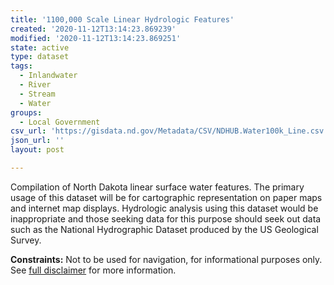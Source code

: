 ```yaml
---
title: '1100,000 Scale Linear Hydrologic Features'
created: '2020-11-12T13:14:23.869239'
modified: '2020-11-12T13:14:23.869251'
state: active
type: dataset
tags:
  - Inlandwater
  - River
  - Stream
  - Water
groups:
  - Local Government
csv_url: 'https://gisdata.nd.gov/Metadata/CSV/NDHUB.Water100k_Line.csv'
json_url: ''
layout: post

---
```

<p>Compilation of North Dakota linear surface water features. The primary usage of this dataset will be for cartographic representation on paper maps and internet map displays. Hydrologic analysis using this dataset would be inappropriate and those seeking data for this purpose should seek out data such as the National Hydrographic Dataset produced by the US Geological Survey.</p>
<p><strong>Constraints:</strong> Not to be used for navigation, for informational purposes only. See <a href="/north-dakota-disclaimer">full disclaimer</a> for more information.</p>

